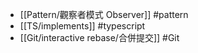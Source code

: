 - [[Pattern/觀察者模式 Observer]] #pattern
- [[TS/implements]] #typescript
- [[Git/interactive rebase/合併提交]] #Git